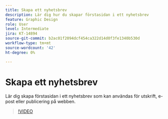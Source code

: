 ```yaml
---
title: Skapa ett nyhetsbrev
description: Lär dig hur du skapar förstasidan i ett nyhetsbrev
feature: Graphic Design
role: User
level: Intermediate
jira: KT-14894
source-git-commit: b2ac01f2094dcf454ca322d14d0f3fe1340b530d
workflow-type: tm+mt
source-wordcount: '42'
ht-degree: 0%

---
```


# Skapa ett nyhetsbrev

Lär dig skapa förstasidan i ett nyhetsbrev som kan användas för utskrift, e-post eller publicering på webben.

>[!VIDEO](https://video.tv.adobe.com/v/3427120?quality=12&learn=on&hidetitle=true)
